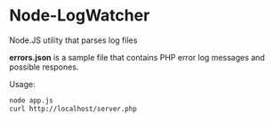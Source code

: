 Node-LogWatcher
===============

Node.JS utility that parses log files

**errors.json** is a sample file that contains PHP error log messages and possible respones.

Usage:

```bash
node app.js
curl http://localhost/server.php
```

